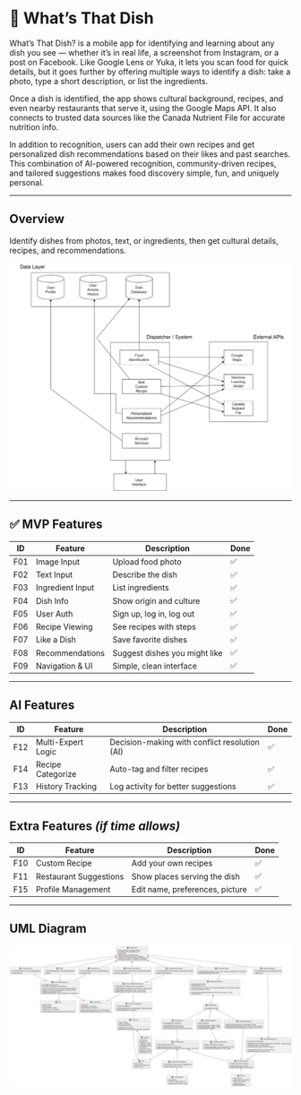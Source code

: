 # 🍕 What’s That Dish

What’s That Dish? is a mobile app for identifying and learning about any dish you see — whether it’s in real life, a screenshot from Instagram, or a post on Facebook. Like Google Lens or Yuka, it lets you scan food for quick details, but it goes further by offering multiple ways to identify a dish: take a photo, type a short description, or list the ingredients.

Once a dish is identified, the app shows cultural background, recipes, and even nearby restaurants that serve it, using the Google Maps API. It also connects to trusted data sources like the Canada Nutrient File for accurate nutrition info.

In addition to recognition, users can add their own recipes and get personalized dish recommendations based on their likes and past searches. This combination of AI-powered recognition, community-driven recipes, and tailored suggestions makes food discovery simple, fun, and uniquely personal. 

---

## Overview
Identify dishes from photos, text, or ingredients, then get cultural details, recipes, and recommendations.  

![System Diagram](documents/db.jpg)

---

## ✅ MVP Features
| ID   | Feature           | Description                   | Done |
|------|-------------------|-------------------------------|------|
| F01  | Image Input       | Upload food photo              | ✅   |
| F02  | Text Input        | Describe the dish              | ✅   |
| F03  | Ingredient Input  | List ingredients               | ✅   |
| F04  | Dish Info         | Show origin and culture        | ✅   |
| F05  | User Auth         | Sign up, log in, log out       | ✅   |
| F06  | Recipe Viewing    | See recipes with steps         | ✅   |
| F07  | Like a Dish       | Save favorite dishes           | ✅   |
| F08  | Recommendations   | Suggest dishes you might like  | ✅   |
| F09  | Navigation & UI   | Simple, clean interface        | ✅   |

---

## AI Features
| ID   | Feature            | Description                                    | Done |
|------|--------------------|------------------------------------------------|------|
| F12  | Multi-Expert Logic | Decision-making with conflict resolution (AI)  | ✅   |
| F14  | Recipe Categorize  | Auto-tag and filter recipes                     | ✅   |
| F13  | History Tracking   | Log activity for better suggestions            | ✅   |

---

## Extra Features *(if time allows)*
| ID   | Feature                 | Description                      | Done |
|------|-------------------------|----------------------------------|------|
| F10  | Custom Recipe           | Add your own recipes             | ✅   |
| F11  | Restaurant Suggestions  | Show places serving the dish     | ✅   |
| F15  | Profile Management      | Edit name, preferences, picture  | ✅   |

---
## UML Diagram
![UML](documents/uml.png)